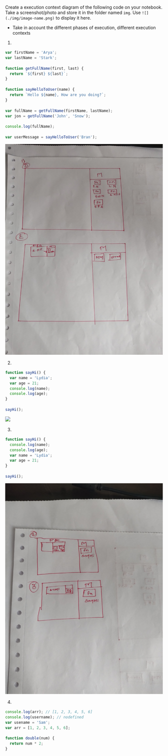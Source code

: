Create a execution context diagram of the following code on your notebook. Take a screenshot/photo and store it in the folder named `img`. Use `![](./img/image-name.png)` to display it here.

- Take in account the different phases of execution, different execution contexts

1.

```js
var firstName = 'Arya';
var lastName = 'Stark';

function getFullName(first, last) {
  return `${first} ${last}`;
}

function sayHelloToUser(name) {
  return `Hello ${name}, How are you doing?`;
}

var fullName = getFullName(firstName, lastName);
var jon = getFullName('John', 'Snow');

console.log(fullName);

var userMessage = sayHelloToUser('Bran');
```

<!-- Put your image below -->

![](./image/IMG_20220216_131118190.jpg)

2.

```js
function sayHi() {
  var name = 'Lydia';
  var age = 21;
  console.log(name);
  console.log(age);
}

sayHi();
```

<!-- Put your image below -->

![](./image/IMG_20220216_131124358.jpg)

3.

```js
function sayHi() {
  console.log(name);
  console.log(age);
  var name = 'Lydia';
  var age = 21;
}

sayHi();
```

<!-- Put your image below -->

![](./image/IMG_20220216_131125562.jpg)

4.

```js
console.log(arr); // [1, 2, 3, 4, 5, 6]
console.log(username); // nodefined
var usename = 'Sam';
var arr = [1, 2, 3, 4, 5, 6];

function double(num) {
  return num * 2;
}
```
